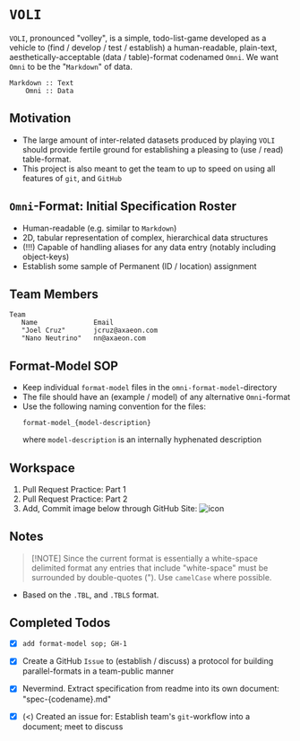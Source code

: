 

# `VOLI`
`VOLI`, pronounced "volley", is a simple, todo-list-game developed as a vehicle to (find / develop / test / establish) a human-readable, plain-text, aesthetically-acceptable (data / table)-format codenamed `Omni`.  We want `Omni` to be the "`Markdown`" of data.
```
Markdown :: Text
    Omni :: Data
```

## Motivation
- The large amount of inter-related datasets produced by playing `VOLI` should provide fertile ground for establishing a pleasing to (use / read) table-format.
- This project is also meant to get the team to up to speed on using all features of `git`, and `GitHub`

## `Omni`-Format: Initial Specification Roster
- Human-readable (e.g. similar to `Markdown`)
- 2D, tabular representation of complex, hierarchical data structures
- (!!!) Capable of handling aliases for any data entry (notably including object-keys)
- Establish some sample of Permanent (ID / location) assignment

## Team Members
```omni
Team
   Name              Email
   "Joel Cruz"       jcruz@axaeon.com
   "Nano Neutrino"   nn@axaeon.com
```

## Format-Model SOP
- Keep individual `format-model` files in the `omni-format-model`-directory
- The file should have an (example / model) of any alternative `Omni`-format
- Use the following naming convention for the files:
   ```
   format-model_{model-description}
   ```
   where `model-description` is an internally hyphenated description

## Workspace
1. Pull Request Practice: Part 1
1. Pull Request Practice: Part 2
1. Add, Commit image below through GitHub Site:
   ![icon](https://github.com/jcruzaxaeon/voli/assets/149653889/d5920074-1bd5-473c-9a61-0596c248e82d)

## Notes
> [!NOTE] Since the current format is essentially a white-space delimited format any entries that include "white-space" must be surrounded by double-quotes (").  Use `camelCase` where possible.
- Based on the `.TBL`, and `.TBLS` format.

## Completed Todos
- [x] `add format-model sop; GH-1`
- [x] Create a GitHub `Issue` to (establish / discuss) a protocol for building parallel-formats in a team-public manner
- [x] Nevermind. Extract specification from readme into its own document: "spec-{codename}.md"
- [x] (<) Created an issue for: Establish team's `git`-workflow into a document; meet to discuss

